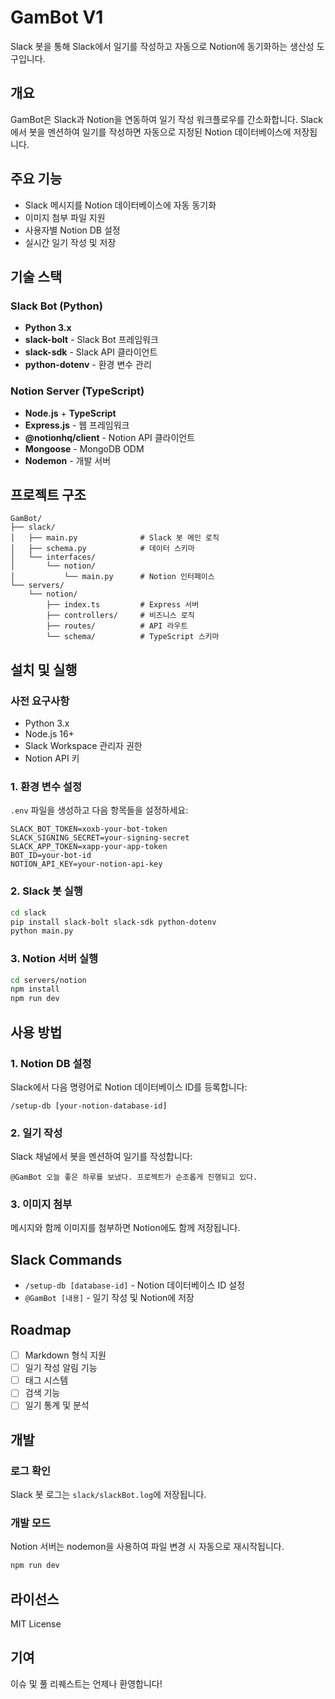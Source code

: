 # GamBot V1

Slack 봇을 통해 Slack에서 일기를 작성하고 자동으로 Notion에 동기화하는 생산성 도구입니다.

## 개요

GamBot은 Slack과 Notion을 연동하여 일기 작성 워크플로우를 간소화합니다. Slack에서 봇을 멘션하여 일기를 작성하면 자동으로 지정된 Notion 데이터베이스에 저장됩니다.

## 주요 기능

- Slack 메시지를 Notion 데이터베이스에 자동 동기화
- 이미지 첨부 파일 지원
- 사용자별 Notion DB 설정
- 실시간 일기 작성 및 저장

## 기술 스택

### Slack Bot (Python)
- **Python 3.x**
- **slack-bolt** - Slack Bot 프레임워크
- **slack-sdk** - Slack API 클라이언트
- **python-dotenv** - 환경 변수 관리

### Notion Server (TypeScript)
- **Node.js** + **TypeScript**
- **Express.js** - 웹 프레임워크
- **@notionhq/client** - Notion API 클라이언트
- **Mongoose** - MongoDB ODM
- **Nodemon** - 개발 서버

## 프로젝트 구조

```
GamBot/
├── slack/
│   ├── main.py              # Slack 봇 메인 로직
│   ├── schema.py            # 데이터 스키마
│   └── interfaces/
│       └── notion/
│           └── main.py      # Notion 인터페이스
└── servers/
    └── notion/
        ├── index.ts         # Express 서버
        ├── controllers/     # 비즈니스 로직
        ├── routes/          # API 라우트
        └── schema/          # TypeScript 스키마
```

## 설치 및 실행

### 사전 요구사항

- Python 3.x
- Node.js 16+
- Slack Workspace 관리자 권한
- Notion API 키

### 1. 환경 변수 설정

`.env` 파일을 생성하고 다음 항목들을 설정하세요:

```env
SLACK_BOT_TOKEN=xoxb-your-bot-token
SLACK_SIGNING_SECRET=your-signing-secret
SLACK_APP_TOKEN=xapp-your-app-token
BOT_ID=your-bot-id
NOTION_API_KEY=your-notion-api-key
```

### 2. Slack 봇 실행

```bash
cd slack
pip install slack-bolt slack-sdk python-dotenv
python main.py
```

### 3. Notion 서버 실행

```bash
cd servers/notion
npm install
npm run dev
```

## 사용 방법

### 1. Notion DB 설정

Slack에서 다음 명령어로 Notion 데이터베이스 ID를 등록합니다:

```
/setup-db [your-notion-database-id]
```

### 2. 일기 작성

Slack 채널에서 봇을 멘션하여 일기를 작성합니다:

```
@GamBot 오늘 좋은 하루를 보냈다. 프로젝트가 순조롭게 진행되고 있다.
```

### 3. 이미지 첨부

메시지와 함께 이미지를 첨부하면 Notion에도 함께 저장됩니다.

## Slack Commands

- `/setup-db [database-id]` - Notion 데이터베이스 ID 설정
- `@GamBot [내용]` - 일기 작성 및 Notion에 저장

## Roadmap

- [ ] Markdown 형식 지원
- [ ] 일기 작성 알림 기능
- [ ] 태그 시스템
- [ ] 검색 기능
- [ ] 일기 통계 및 분석

## 개발

### 로그 확인

Slack 봇 로그는 `slack/slackBot.log`에 저장됩니다.

### 개발 모드

Notion 서버는 nodemon을 사용하여 파일 변경 시 자동으로 재시작됩니다.

```bash
npm run dev
```

## 라이선스

MIT License

## 기여

이슈 및 풀 리퀘스트는 언제나 환영합니다!
